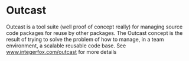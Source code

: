 # Outcast 

Outcast is a tool suite (well proof of concept really) for managing source code packages for reuse by
other packages.  The Outcast concept is the result of trying to solve the problem of how to manage, in a team environment, 
a scalable reusable code base.  See www.integerfox.com/outcast for more details

